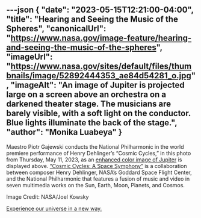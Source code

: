 ---json
{
  "date": "2023-05-15T12:21:00-04:00",
  "title": "Hearing and Seeing the Music of the Spheres",
  "canonicalUrl": "https://www.nasa.gov/image-feature/hearing-and-seeing-the-music-of-the-spheres",
  "imageUrl": "https://www.nasa.gov/sites/default/files/thumbnails/image/52892444353_ae84d54281_o.jpg",
  "imageAlt": "An image of Jupiter is projected large on a screen above an orchestra on a darkened theater stage. The musicians are barely visible, with a soft light on the conductor. Blue lights illuminate the back of the stage.",
  "author": "Monika Luabeya"
}
---

Maestro Piotr Gajewski conducts the National Philharmonic in the world premiere performance of Henry Dehlinger’s “Cosmic Cycles,” in this photo from Thursday, May 11, 2023, as an [enhanced color image of Jupiter](https://svs.gsfc.nasa.gov/31191) is displayed above. [“Cosmic Cycles: A Space Symphony”](https://www.nasa.gov/feature/goddard/2023/nasa-goddard-national-philharmonic-explore-cosmos-through-imagery-music-collaboration) is a collaboration between composer Henry Dehlinger, NASA’s Goddard Space Flight Center, and the National Philharmonic that features a fusion of music and video in seven multimedia works on the Sun, Earth, Moon, Planets, and Cosmos.

Image Credit: NASA/Joel Kowsky

[Experience our universe in a new way.](https://youtube.com/playlist?list=PL_8hVmWnP_O3wKDTFpUQuvhavjO4kCg6X)
